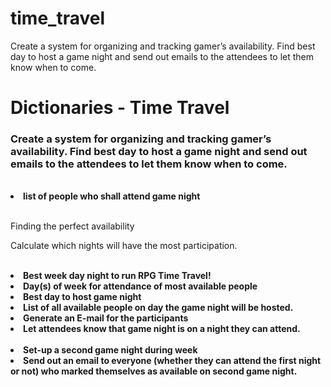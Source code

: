 # time_travel
Create a system for organizing and tracking gamer’s availability.  Find best day to host a game night and send out emails to the attendees to let them know when to come. 


<h1>Dictionaries - Time Travel</h1>
<h3>Create a system for organizing and tracking gamer’s availability.  Find best day to host a game night and send out emails to the attendees to let them know when to come.</h3>

<br>
<li><b>list of people who shall attend game night</b></li>

<br>
<p>Finding the perfect availability</p>
<p>Calculate which nights will have the most participation.</p>

<br>
<li><b>Best week day night to run RPG Time Travel!</b></li>
<li><b>Day(s) of week for attendance of most available people</b></li>
<li><b>Best day to host game night</b></li>
<li><b>List of all available people on day the game night will be hosted.</b></li>
<li><b>Generate an E-mail for the participants</b></li>
<li><b>Let attendees know that game night is on a night they can attend.</b></li>

<br>
<li><b>Set-up a second game night during week</b></li>
<li><b>Send out an email to everyone (whether they can attend the first night or not) who marked themselves as available on second game night.</b></li>
